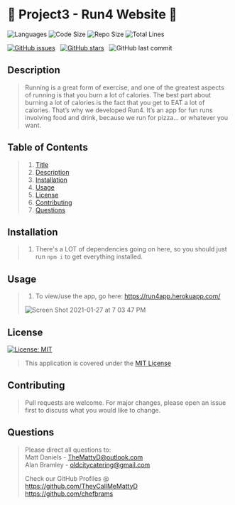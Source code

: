 # :runner: Project3 - Run4 Website :runner:

![Languages](https://img.shields.io/github/languages/count/theycallmemattyd/project3)
![Code Size](https://img.shields.io/github/languages/code-size/theycallmemattyd/project3)
![Repo Size](https://img.shields.io/github/repo-size/theycallmemattyd/project3)
![Total Lines](https://img.shields.io/tokei/lines/github/theycallmemattyd/project3)

[![GitHub issues](https://img.shields.io/github/issues/TheyCallMeMattyD/project3?style=for-the-badge)](https://github.com/TheyCallMeMattyD/project3/issues) &nbsp;
[![GitHub stars](https://img.shields.io/github/stars/TheyCallMeMattyD/project3?style=for-the-badge)](https://github.com/TheyCallMeMattyD/project3/stargazers) &nbsp;
![GitHub last commit](https://img.shields.io/github/last-commit/theycallmemattyd/project3?style=for-the-badge)  

## Description
> Running is a great form of exercise, and one of the greatest aspects of running is that you burn a lot of calories.  The best part about burning a lot of calories is the fact that you get to EAT a lot of calories.  That’s why we developed Run4.  It’s an app for fun runs involving food and drink, because we run for pizza… or whatever you want.  
    
## Table of Contents
>1. [Title](#Title)
>2. [Description](#Description)
>3. [Installation](#Installation)
>4. [Usage](#Usage)
>5. [License](#License)
>6. [Contributing](#Contributing)  
>8. [Questions](#Questions)
  
## Installation
>1. There's a LOT of dependencies going on here, so you should just run `npm i` to get everything installed.    
  
## Usage
>1. To view/use the app, go here: https://run4app.herokuapp.com/  
>  
>![Screen Shot 2021-01-27 at 7 03 47 PM](https://user-images.githubusercontent.com/66084799/106070479-8a064f00-60d2-11eb-8494-4deb4416761a.png)

## License  
[![License: MIT](https://img.shields.io/badge/License-MIT-blue.svg)](https://opensource.org/licenses/MIT)  
>This application is covered under the [MIT License](https://opensource.org/licenses/MIT)  
  
## Contributing  
>Pull requests are welcome. For major changes, please open an issue first to discuss what you would like to change.  
   
## Questions  
>Please direct all questions to:  
>Matt Daniels - TheMattyD@outlook.com  
>Alan Bramley - oldcitycatering@gmail.com  
>  
>Check our GitHub Profiles @  
>https://github.com/TheyCallMeMattyD   
>https://github.com/chefbrams   

